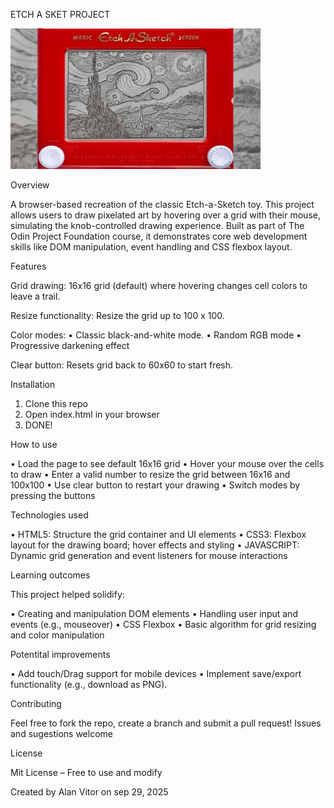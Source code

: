 ﻿ETCH A SKET PROJECT 

<img src="./images/maxresdefault.jpg" alt="Alt text for accessibility" width="400">


Overview 

A browser-based recreation of the classic Etch-a-Sketch toy. This project allows users to draw pixelated art by hovering over a grid with their mouse, simulating the knob-controlled drawing experience. Built as part of The Odin Project Foundation course, it demonstrates core web development skills like DOM manipulation, event handling and CSS flexbox layout.

Features

Grid drawing: 16x16 grid (default) where hovering changes cell colors to leave a trail.

Resize functionality: Resize the grid up to 100 x 100.

Color modes: 
• Classic black-and-white mode.
• Random RGB mode 
• Progressive darkening effect

Clear button: Resets grid back to 60x60 to start fresh.


Installation

1. Clone this repo
2. Open index.html in your browser
3. DONE!

How to use

•  Load the page to see default 16x16 grid
•  Hover your mouse over the cells to draw
•  Enter a valid number to resize the grid between 16x16 and 100x100
•  Use clear button to restart your drawing
•  Switch modes by pressing the buttons 

Technologies used

• HTML5: Structure the grid container and UI elements
• CSS3: Flexbox layout for the drawing board; hover effects and styling
• JAVASCRIPT: Dynamic grid generation and event listeners for mouse interactions

Learning outcomes

This project helped solidify: 

•  Creating and manipulation DOM elements
•  Handling user input and events (e.g., mouseover)
•  CSS Flexbox
•  Basic algorithm for grid resizing and color manipulation

Potentital improvements 

• Add touch/Drag support for mobile devices
• Implement save/export functionality (e.g., download as PNG). 

Contributing

Feel free to fork the repo, create a branch and submit a pull request! Issues and sugestions welcome

License 

Mit License – Free to use and modify


Created by Alan Vitor on sep 29, 2025

